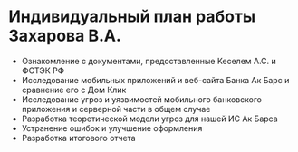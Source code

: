 # Индивидуальный план работы Захарова В.А.

+ Ознакомление с документами, предоставленные Кеселем А.С. и ФСТЭК РФ
+ Исследование мобильных приложений и веб-сайта Банка Ак Барс и сравнение его с Дом Клик 
+ Исследование угроз и уязвимостей мобильного банковского приложения и серверной части в общем случае
+ Разработка теоретической модели угроз для нашей ИС Ак Барса
+ Устранение ошибок и улучшение оформления 
+ Разработка итогового отчета 